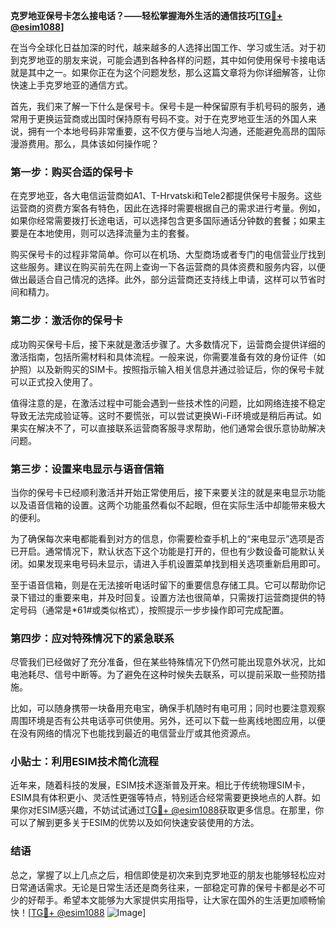 **克罗地亚保号卡怎么接电话？——轻松掌握海外生活的通信技巧[[TG💪+ @esim1088](https://t.me/s/esim1088)]**

在当今全球化日益加深的时代，越来越多的人选择出国工作、学习或生活。对于初到克罗地亚的朋友来说，可能会遇到各种各样的问题，其中如何使用保号卡接电话就是其中之一。如果你正在为这个问题发愁，那么这篇文章将为你详细解答，让你快速上手克罗地亚的通信方式。

首先，我们来了解一下什么是保号卡。保号卡是一种保留原有手机号码的服务，通常用于更换运营商或出国时保持原有号码不变。对于在克罗地亚生活的外国人来说，拥有一个本地号码非常重要，这不仅方便与当地人沟通，还能避免高昂的国际漫游费用。那么，具体该如何操作呢？

### 第一步：购买合适的保号卡

在克罗地亚，各大电信运营商如A1、T-Hrvatski和Tele2都提供保号卡服务。这些运营商的资费方案各有特色，因此在选择时需要根据自己的需求进行考量。例如，如果你经常需要拨打长途电话，可以选择包含更多国际通话分钟数的套餐；如果主要是在本地使用，则可以选择流量为主的套餐。

购买保号卡的过程非常简单。你可以在机场、大型商场或者专门的电信营业厅找到这些服务。建议在购买前先在网上查询一下各运营商的具体资费和服务内容，以便做出最适合自己情况的选择。此外，部分运营商还支持线上申请，这样可以节省时间和精力。

### 第二步：激活你的保号卡

成功购买保号卡后，接下来就是激活步骤了。大多数情况下，运营商会提供详细的激活指南，包括所需材料和具体流程。一般来说，你需要准备有效的身份证件（如护照）以及新购买的SIM卡。按照指示输入相关信息并通过验证后，你的保号卡就可以正式投入使用了。

值得注意的是，在激活过程中可能会遇到一些技术性的问题，比如网络连接不稳定导致无法完成验证等。这时不要慌张，可以尝试更换Wi-Fi环境或是稍后再试。如果实在解决不了，可以直接联系运营商客服寻求帮助，他们通常会很乐意协助解决问题。

### 第三步：设置来电显示与语音信箱

当你的保号卡已经顺利激活并开始正常使用后，接下来要关注的就是来电显示功能以及语音信箱的设置。这两个功能虽然看似不起眼，但在实际生活中却能带来极大的便利。

为了确保每次来电都能看到对方的信息，你需要检查手机上的“来电显示”选项是否已开启。通常情况下，默认状态下这个功能是打开的，但也有少数设备可能默认关闭。如果发现来电号码未显示，请进入手机设置菜单找到相关选项重新启用即可。

至于语音信箱，则是在无法接听电话时留下的重要信息存储工具。它可以帮助你记录下错过的重要来电，并及时回复。设置方法也很简单，只需拨打运营商提供的特定号码（通常是*61#或类似格式），按照提示一步步操作即可完成配置。

### 第四步：应对特殊情况下的紧急联系

尽管我们已经做好了充分准备，但在某些特殊情况下仍然可能出现意外状况，比如电池耗尽、信号中断等。为了避免在这种时候失去联系，可以提前采取一些预防措施。

比如，可以随身携带一块备用充电宝，确保手机随时有电可用；同时也要注意观察周围环境是否有公共电话亭可供使用。另外，还可以下载一些离线地图应用，以便在没有网络的情况下也能找到最近的电信营业厅或其他资源点。

### 小贴士：利用ESIM技术简化流程

近年来，随着科技的发展，ESIM技术逐渐普及开来。相比于传统物理SIM卡，ESIM具有体积更小、灵活性更强等特点，特别适合经常需要更换地点的人群。如果你对ESIM感兴趣，不妨试试通过[TG💪+ @esim1088](https://t.me/s/esim1088)获取更多信息。在那里，你可以了解到更多关于ESIM的优势以及如何快速安装使用的方法。

### 结语

总之，掌握了以上几点之后，相信即使是初次来到克罗地亚的朋友也能够轻松应对日常通话需求。无论是日常生活还是商务往来，一部稳定可靠的保号卡都是必不可少的好帮手。希望本文能够为大家提供实用指导，让大家在国外的生活更加顺畅愉快！[[TG💪+ @esim1088](https://t.me/s/esim1088) ![Image](https://i.postimg.cc/4NQfJmqS/Snipaste-2025-05-13-00-14-12.png)]